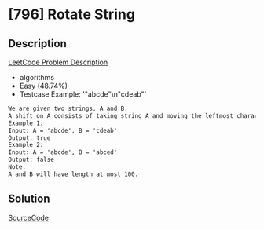 # [796] Rotate String

## Description

[LeetCode Problem Description](https://leetcode.com/problems/rotate-string/description/)

* algorithms
* Easy (48.74%)
* Testcase Example:  '"abcde"\n"cdeab"'

```md
We are given two strings, A and B.
A shift on A consists of taking string A and moving the leftmost character to the rightmost position. For example, if A = 'abcde', then it will be 'bcdea' after one shift on A. Return True if and only if A can become B after some number of shifts on A.
Example 1:
Input: A = 'abcde', B = 'cdeab'
Output: true
Example 2:
Input: A = 'abcde', B = 'abced'
Output: false
Note:
A and B will have length at most 100.
```

## Solution

[SourceCode](./solution.js)